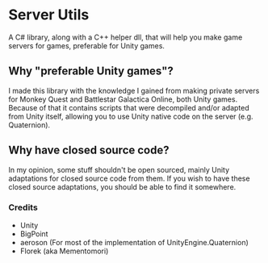 # Server Utils

A C# library, along with a C++ helper dll, that will help you make game servers for games, preferable for Unity games.

## Why "preferable Unity games"?

I made this library with the knowledge I gained from making private servers for Monkey Quest and Battlestar Galactica Online, both Unity games. Because of that it contains scripts that were decompiled and/or adapted from Unity itself, allowing you to use Unity native code on the server (e.g. Quaternion).

## Why have closed source code?

In my opinion, some stuff shouldn't be open sourced, mainly Unity adaptations for closed source code from them. If you wish to have these closed source adaptations, you should be able to find it somewhere.

### Credits

- Unity
- BigPoint
- aeroson (For most of the implementation of UnityEngine.Quaternion)
- Florek (aka Mementomori)
